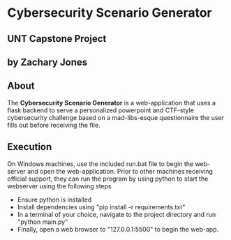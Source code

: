 # Cybersecurity Scenario Generator 

## UNT Capstone Project
## by Zachary Jones

## About 

The **Cybersecurity Scenario Generator** is a web-application that uses a flask backend to serve a personalized powerpoint and CTF-style cybersecurity challenge based on a mad-libs-esque questionnaire the user fills out before receiving the file.

## Execution

On Windows machines, use the included run.bat file to begin the web-server and open the web-application. 
Prior to other machines receiving official support, they can run the program by using python to start the webserver using the following steps
- Ensure python is installed
- Install dependencies using "pip install -r requirements.txt"
- In a terminal of your choice, navigate to the project directory and run "python main.py"
- Finally, open a web browser to "127.0.0.1:5500" to begin the web-app.